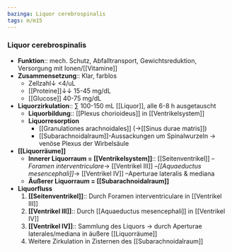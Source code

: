 ```yaml
---
bazinga: Liquor cerebrospinalis
tags: m/m15
---
```

### Liquor cerebrospinalis
- **Funktion**:: mech. Schutz, Abfalltransport, Gewichtsreduktion, Versorgung mit Ionen/[[Vitamine]]
- **Zusammensetzung**:: Klar, farblos
	- Zellzahl↓ <4/uL
	- [[Proteine]]↓↓ 15-45 mg/dL
	- [[Glucose]] 40-75 mg/dL
- **Liquorzirkulation**:: ∑ 100-150 mL [[Liquor]], alle 6-8 h ausgetauscht
	- **Liquorbildung**:: [[Plexus chorioideus]] in [[Ventrikelsystem]]
	- **Liquorresorption**
		- [[Granulationes arachnoidales]] (→[[Sinus durae matris]])
		- [[Subarachnoidalraum]]-Aussackungen um Spinalwurzeln → venöse Plexus der Wirbelsäule
- **[[Liquorräume]]**
	- **Innerer Liquorraum = [[Ventrikelsystem]]**:: [[Seitenventrikel]] –*Foramen interventriculare*→ [[Ventrikel III]] –*[[Aquaeductus mesencephali]]*→ [[Ventrikel IV]] –Aperturae lateralis & mediana 
	- **Äußerer Liquorraum = [[Subarachnoidalraum]]**
- **Liquorfluss**
	1. **[[Seitenventrikel]]**:: Durch Foramen interventriculare in [[Ventrikel III]]
	2. **[[Ventrikel III]]**:: Durch [[Aquaeductus mesencephali]] in [[Ventrikel IV]]
	3. **[[Ventrikel IV]]**:: Sammlung des Liquors → durch Aperturae laterales/mediana in äußere [[Liquorräume]]
	4. Weitere Zirkulation in Zisternen des [[Subarachnoidalraum]]
